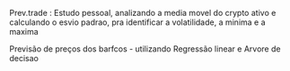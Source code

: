 Prev.trade : Estudo pessoal, analizando a media movel do crypto ativo e calculando o esvio padrao, pra identificar  a volatilidade, a minima e a maxima

Previsão de preços dos barfcos - utilizando Regressão linear e Arvore de decisao  
